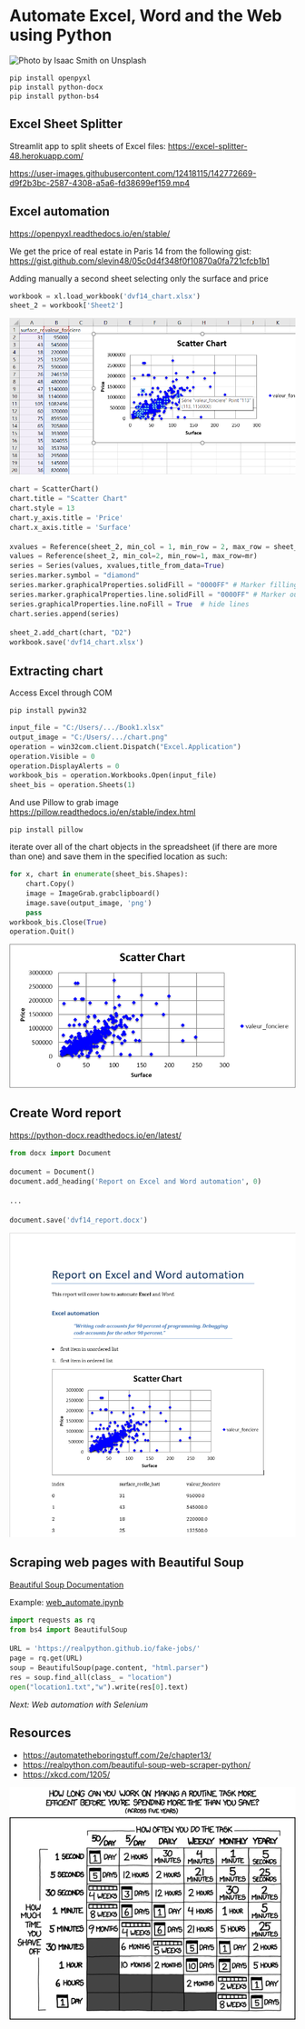 # Automate Excel, Word and the Web using Python

![Photo by Isaac Smith on Unsplash](https://miro.medium.com/max/1050/0*RoXfMFgqrbPi4q5M)
```
pip install openpyxl
pip install python-docx
pip install python-bs4
```

## Excel Sheet Splitter

Streamlit app to split sheets of Excel files: https://excel-splitter-48.herokuapp.com/

https://user-images.githubusercontent.com/12418115/142772669-d9f2b3bc-2587-4308-a5a6-fd38699ef159.mp4

## Excel automation
https://openpyxl.readthedocs.io/en/stable/

We get the price of real estate in Paris 14 from the following gist: https://gist.github.com/slevin48/05c0d4f348f0f10870a0fa721cfcb1b1

Adding manually a second sheet selecting only the surface and price

```python
workbook = xl.load_workbook('dvf14_chart.xlsx')
sheet_2 = workbook['Sheet2']
```
![immo_chart](dvf14_chart.png)

```python
chart = ScatterChart()
chart.title = "Scatter Chart"
chart.style = 13
chart.y_axis.title = 'Price'
chart.x_axis.title = 'Surface'

xvalues = Reference(sheet_2, min_col = 1, min_row = 2, max_row = sheet_1.max_row)
values = Reference(sheet_2, min_col=2, min_row=1, max_row=mr)
series = Series(values, xvalues,title_from_data=True)
series.marker.symbol = "diamond"
series.marker.graphicalProperties.solidFill = "0000FF" # Marker filling
series.marker.graphicalProperties.line.solidFill = "0000FF" # Marker outline
series.graphicalProperties.line.noFill = True  # hide lines
chart.series.append(series)

sheet_2.add_chart(chart, "D2")
workbook.save('dvf14_chart.xlsx')
```

## Extracting chart

Access Excel through COM

```
pip install pywin32
```
```python
input_file = "C:/Users/.../Book1.xlsx"
output_image = "C:/Users/.../chart.png"
operation = win32com.client.Dispatch("Excel.Application")
operation.Visible = 0
operation.DisplayAlerts = 0
workbook_bis = operation.Workbooks.Open(input_file)
sheet_bis = operation.Sheets(1)
```

And use Pillow to grab image
https://pillow.readthedocs.io/en/stable/index.html
```
pip install pillow
```
iterate over all of the chart objects in the spreadsheet (if there are more than one) and save them in the specified location as such:

```python
for x, chart in enumerate(sheet_bis.Shapes):
    chart.Copy()
    image = ImageGrab.grabclipboard()
    image.save(output_image, 'png')
    pass
workbook_bis.Close(True)
operation.Quit()
```

![chart](immo_chart.png)

## Create Word report
https://python-docx.readthedocs.io/en/latest/

```python
from docx import Document

document = Document()
document.add_heading('Report on Excel and Word automation', 0)

...

document.save('dvf14_report.docx')
```

![report](report.png)

## Scraping web pages with Beautiful Soup

[Beautiful Soup Documentation](https://www.crummy.com/software/BeautifulSoup/bs4/doc/)

Example: [web_automate.ipynb](web_automate.ipynb)
```python
import requests as rq
from bs4 import BeautifulSoup

URL = 'https://realpython.github.io/fake-jobs/'
page = rq.get(URL)
soup = BeautifulSoup(page.content, "html.parser")
res = soup.find_all(class_ = "location")
open("location1.txt","w").write(res[0].text)
```

*Next: Web automation with Selenium*

## Resources

- https://automatetheboringstuff.com/2e/chapter13/
- https://realpython.com/beautiful-soup-web-scraper-python/
- https://xkcd.com/1205/

![is_it_worth_the_time](is_it_worth_the_time.png)
